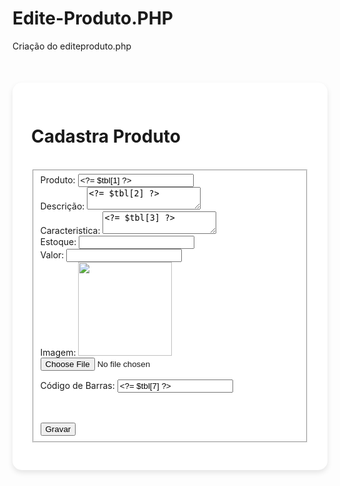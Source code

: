 # Edite-Produto.PHP
Criação do editeproduto.php

<?php
include('segurancadez.php');
include('cabecalho.php');
include('conn.php');

if($_SERVER['REQUEST_METHOD']=='POST'){
    $id = $_POST['id'];
    $nome = $_POST['nome'];
    $descricao = $_POST['descricao'];
    $caracteristica = $_POST['caracteristica'];
    $estoque = $_POST['estoque'];
    $valor = $_POST['valor'];
    $imagem = $_FILES['imagem']['name'];
    $barcode = $_POST['barcode'];
    $img_atual = $_POST['imagem_atual'];

    if($imagem==""){
        $imagem = $img_atual;
    }

    $sql = "UPDATE `tb_produtos` SET 
    `nome_produto`='$nome',`descricao_produto`='$descricao',`caracteristica_produto`='$caracteristica',`estoque_produto`=
    '$estoque',`valor_produto`='$valor',`imagem_produto`='$imagem',`barcode_produto`='$barcode' WHERE id_produto = $id";

mysqli_query($link,$sql);
mysqli_close($link);
header('Location: listaprodutos.php');
exit;
}

if (!isset($_GET['id'])) {
    header('Location: listaprodutos.php');
    exit();
}

$id = $_GET['id'];
$sql = "SELECT * FROM tb_produtos WHERE id_produto = $id";
$result = mysqli_query($link, $sql);
$tbl = mysqli_fetch_array($result);
mysqli_close($link);
?>
<!DOCTYPE html>
<html lang="pt-BR">

<head>
    <meta charset="UTF-8">
    <meta name="viewport" content="width=device-width, initial-scale=1.0">
    <title>Detalha Produto</title>
    <link href="https://fonts.googleapis.com/css2?family=Libre+Barcode+39&display=swap" rel="stylesheet">
    <link rel="stylesheet" href="cadastra.css">
    <style>
        .container {
            max-width: 500px;
            margin: 50px auto;
            background-color: #fff;
            padding: 30px;
            border-radius: 15px;
            box-shadow: 0 4px 8px rgba(0, 0, 0, 0.1);
        }

fieldset {
            border: none;
        }

label {
            display: block;
            margin-top: 15px;
            font-weight: bold;
        }

input[type="submit"] {
            display: block;
            width: 100%;
            margin-top: 30px;
        }

.barcode {
            font-family: 'Libre Barcode 39', cursive;
            font-size: 65px;
        }
    </style>
</head>

<body>
    <div class="container">
        <h1>Cadastra Produto</h1>
        <br>
        <form action="editeproduto.php" method="post" enctype="multipart/form-data">
            <fieldset>
                <input type="hidden" name="id" value="<?=$tbl[0]?>">
                <label for="nome">Produto:</label>
                <input type="text" value="<?= $tbl[1] ?>" name="nome">
                <br>
                <label for="descricao">Descrição:</label>
                <textarea name="descricao"><?= $tbl[2] ?></textarea>
                <br>
                <label for="caracteristica">Caracteristica:</label>
                <textarea name="caracteristica"><?= $tbl[3] ?></textarea>
                <br>
                <label for="estoque">Estoque:</label>
                <input type="number" value="<?= $tbl[4] ?>" name="estoque">
                <br>
                <label for="valor">Valor:</label>
                <input type="number" value="<?= $tbl[5] ?>" name="valor">
                <br>
                <label for="imagem">Imagem:</label>
                <img src="imagens/<?= $tbl[6] ?>" width="150" id="imagem">
                <input type="file" name="imagem" id="file" onchange="foto()">
                <input type="hidden" name="imagem_atual" value="<?=$tbl[6]?>">
                <br>
                
<label for="barcode">Código de Barras:</label>
                <input type="text" value="<?= $tbl[7] ?>" onkeyup="cb()" id="cbt" name="barcode" maxlength="13" minlength="13">
                <br>
                <div class="barcode" id="cb"><?=$tbl[7]?></div>
                <br>
                <br>
                <input type="submit" value="Gravar">
            </fieldset>
        </form>
    </div>
</body>

</html>
<script>
    function cb(){
        const n_cb = document.getElementById('cbt').value;
        document.getElementById('cb').innerHTML = n_cb;
    }
    function foto(){
        const img = document.getElementById('file').value;
        img_n = img.slice(12);
        document.getElementById('imagem').src = "imagens/" + img_n;
    }
</script>
